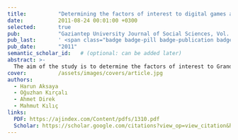 ```yaml
---
title:          "Determining the factors of interest to digital games and comparing them with properties of educational games"
date:           2011-08-24 00:01:00 +0300
selected:       true
pub:            "Gaziantep University Journal of Social Sciences, Vol. 10, No. 4, pp. 1291-1310"
pub_last:       ' <span class="badge badge-pill badge-publication badge-primary">Article</span> <span class="badge badge-pill badge-publication badge-info">2 Citations</span>'
pub_date:       "2011"
semantic_scholar_id:   # (optional: can be added later)
abstract: >-
  The aim of the study is to determine the factors of interest to Grand Theft Auto (GTA) game and compare them with properties of educational digital games. Students' tendencies to the environment that is similar to the real world, the opportunity to choose gender of character and the elements from their culture were investigated. At the first part of the study survey design and at the second part post-test experimental design with control group was used. Participants were 181 undergraduate students for the first part and 57 undergraduate students for the second part. According to the results of the study, the environment that is similar to the real world, the opportunity to choose gender of character and the elements from their culture were significant factors on interest to digital games and most of the educational computer games don't possess these properties.
cover:          /assets/images/covers/article.jpg
authors:
  - Harun Aksaya
  - Oğuzhan Kırçalı
  - Ahmet Direk
  - Mahmut Kılıç
links:
  PDF: https://ajindex.com/Content/pdfs/1310.pdf
  Scholar: https://scholar.google.com/citations?view_op=view_citation&hl=tr&user=VWJfY6kAAAAJ&citation_for_view=VWJfY6kAAAAJ:Tyk-4Ss8FVUC
---
```

